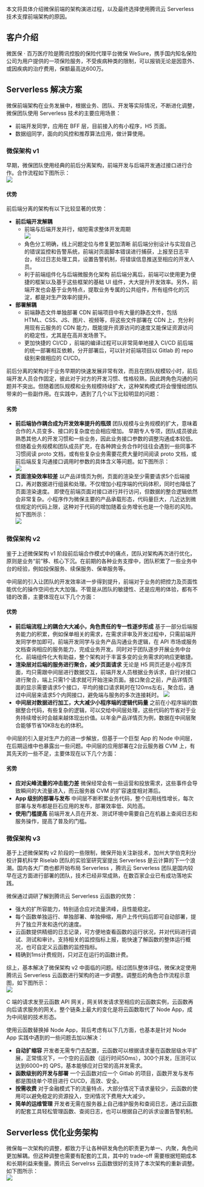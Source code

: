 本文将具体介绍微保前端的架构演进过程，以及最终选择使用腾讯云 Serverless 技术支撑前端架构的原因。

## 客户介绍

微医保 · 百万医疗险是腾讯控股的保险代理平台微保 WeSure，携手国内知名保险公司为用户提供的一项保险服务，不受疾病种类的限制，可以报销无论是因意外、或因疾病的治疗费用，保额最高达600万。


## Serverless 解决方案

微保前端架构在业务发展中，根据业务、团队、开发等实际情况，不断进化调整，微保团队使用 Serverless 技术的主要应用场景：

- 前端开发同学，应用在 BFF 层，目前接入的有小程序，H5 页面。
- 数据组同学，面向的风控和推荐算法应用，做计算使用。


### 微保架构 v1

早期，微保团队使用经典的前后分离架构，前端开发与后端开发通过接口进行合作。合作流程如下图所示：         
![](https://main.qcloudimg.com/raw/070b16b669826703aa1a8d4377637df8.jpeg)

#### 优势

前后端分离的架构有以下比较显著的优势：

- **前后端开发解耦**
	- 前端与后端开发并行，缩短需求整体开发周期        
	![](https://main.qcloudimg.com/raw/b949590e041b0d7e3f22b2b3a7328525.jpeg)
	- 角色分工明确，线上问题定位与修复更加清晰
	前后端分别设计与实现自己的错误监控和告警系统，前端对页面脚本错误进行捕获，上报至日志平台，经过日志处理工具，设置告警机制，将错误信息推送至相应的开发人员。
	- 利于前端组件化与后端微服务化架构
	前后端分离后，前端可以使用更为便捷的框架以及基于这些框架的基础 UI 组件，大大提升开发效率。另外，前端开发也会基于业务特点，提取业务专属的公共组件，所有组件化的沉淀，都是对生产效率的提升。
- **部署解耦**
	- 前端静态文件单独部署 CDN
	前端项目中有大量的静态文件，包括 HTML、CSS、JS、图片、视频等，将这些文件部署在 CDN 上，充分利用现有云服务的 CDN 能力，既能提升资源访问的速度又能保证资源访问的稳定性，尤其是在高并发场景下。
	- 更加快捷的 CI/CD ，前端的编译过程可以非常简单地接入 CI/CD
	前后端的统一部署相互依赖，分开部署后，可以针对前端项目以 Gitlab 的 repo 级别来做相应的 CI/CD。
	
	
前后分离的架构对于业务早期的快速发展非常有效，而且在团队规模较小时，前后端开发人员合作固定，彼此对于对方的开发习惯、性格较熟，因此跨角色沟通的问题并不突出。但随着团队规模和业务规模持续扩大，这种架构模式将会慢慢给团队带来的一些副作用。在实践中，遇到了几个以下比较明显的问题：

#### 劣势
- **前后端协作耦合成为开发效率提升的瓶颈**
团队规模与业务规模的扩大，意味着合作的人员变多、接口的复杂度也会相应增加。
早期专人专项，团队成员彼此熟悉其他人的开发习惯和一些业务，因此业务接口参数的调整沟通成本较低。但随着业务规模和团队成员扩充，在各种跨业务合作时往往会遇到一些同事不习惯阅读 proto 文档，或有些复杂业务需要花费大量时间阅读 proto 文档，或前后端反复沟通接口调用时参数的具体含义等问题。如下图所示：    
![](https://main.qcloudimg.com/raw/2fc8e1ef4825ab45aa37b799b950feb2.jpeg)
- **页面渲染效率较差**
以产品详情页为例，页面的渲染至少需要请求5个后端接口，再对数据进行组装和处理。不仅增加小程序端的代码体积，同时也降低了页面渲染速度。
即使在前端页面对接口进行并行访问，但数据的整合逻辑依然会非常复杂。小程序作为微保主要的产品承载形态，代码量巨大，几近达到微信规定的代码上限，这种对于代码的增加随着业务增长也是一个隐形的风险。如下图所示：          
![](https://main.qcloudimg.com/raw/34ef6b151d6a0d9009700bb8fdbea8fb.jpeg)



### 微保架构 v2

鉴于上述微保架构 v1 阶段前后端合作模式中的痛点，团队对架构再次进行优化，原则是业务“前”移、核心下沉。在前期的各种业务支撑中，团队积累了一些业务中台的经验，例如投保服务、续保服务、保单服务等。

中间层的引入让团队的开发效率进一步得到提升，前端对于业务的把控力及页面性能优化的操作空间也大大加强。不管是从团队的敏捷性、还是应用的体验，都有不错的改善，主要体现在以下几个方面：

#### 优势
- **前后端流程上的耦合大大减小，角色责任的专一性逐步形成**
基于一部分后端服务能力的积累，例如保单相关的需求，在需求评审及开发过程中，只需前端开发同学参加即可。前端开发同学与业务产品沟通业务逻辑，在 API 市场或服务文档查询相应的服务能力，完成业务开发。同时对于团队逐步开展业务中台化、前端组件化大有助益，整个架构对于丰富多变的业务需求的响应更敏捷。
- **渲染层对后端的服务进行聚合，减少页面请求**
无论是 H5 网页还是小程序页面，均只需跟中间层进行数据交互，前端开发人员根据业务诉求，自行对接口进行聚合，端上只需1个请求就可开始渲染页面。接口聚合之前，产品详情页面的显示需要请求5个接口，平均的接口请求耗时在120ms左右，聚合后，通过中间层来请求5个内网接口，避免端与服务的多次连接耗时。
![](https://main.qcloudimg.com/raw/52607eccf565bb8745757ebb534f7c6b.jpeg)
- **中间层对数据进行加工，大大减少小程序端的逻辑代码量**
之前在小程序端的数据整合代码，有些复杂的逻辑，可以交给中间层处理，这些代码的节省对于业务持续增长时会越来越体现出价值。以年金产品详情页为例，数据在中间层聚合能够节省10KB左右的体积。

中间层的引入是对生产力的进一步解放，但基于一个巨型 App 的 Node 中间层，在后期运维中也暴露出一些问题。中间层的应用部署在2台云服务器 CVM 上，有其先天的一些不足，主要体现在以下几个方面：

#### 劣势
- **应对尖峰流量的冲击能力差**
微保经常会有一些运营和投放需求，这些事件会导致瞬间的大流量进入，而云服务器 CVM 的扩容速度相对滞后。
- **App 级别的部署与发布**
中间层不断积累业务代码，整个应用线性增长，每次部署与发布都是巨石应用的发布，部署效率低、风险高。
- **使用门槛提高**
前端开发人员在开发、测试环境中需要自己在机器上查阅日志和服务操作，提高了普及的门槛。



### 微保架构 v3

基于上述微保架构 v2 阶段的一些限制，微保开始关注新技术，加州大学伯克利分校计算机科学 Riselab 团队的实验室研究室提出 Serverless 是云计算的下一个浪潮。国内各大厂商也都开始布局 Serverless ，腾讯云 Serverless 团队是国内较早在这方面进行部署的团队，技术已经非常成熟，在数百家企业已有成功落地实践。

微保通过调研了解到腾讯云 Serverless 云函数的优势：

- 强大的扩所容能力，特别适合应对流量洪峰，且性能稳定。
- 每个函数单独运行、单独部署、单独伸缩，用户上传代码后即可自动部署，提升了独立开发和迭代的速度。
- 云函数提供精细的日志记录，可方便地查看函数的运行状况，并对代码进行调试、测试和审计。支持相关的监控指标上报，能快速了解函数的整体运行概况，也可自定义云函数的监控指标。
- 精确到1ms计费规则，只对正在运行的函数计费。

综上，基本解决了微保架构 v2 中面临的问题。经过团队整体评估，微保决定使用腾讯云 Serverless 云函数进行架构的进一步调整。调整后的角色合作流程示意图，如下图所示：            
![](https://main.qcloudimg.com/raw/12730a08f980f4e89bd598dca4f60fb6.jpeg)

C 端的请求发至云函数 API 网关，网关转发请求至相应的云函数实例，云函数再向后请求服务的网关。整个链条上最大的变化是将云函数取代了 Node App，成为中间层的技术形态。

使用云函数替换掉 Node App，背后考虑有以下几方面，也基本是针对 Node App 实践中遇到的一些问题去加以解决：

- **自动扩缩容**
开发者无需专门去配置，云函数可以根据请求量在函数层级水平扩展，正常情况下，一个空的云函数（运行时间50ms），300个并发，压测可以达到6000+的 QPS，基本能够应对日常的高并发需求。
- **函数级别的开发与部署**
一个云函数对应一个 Gitlab 的项目，函数开发与发布都是围绕单个项目进行 CI/CD，高效、安全。
- **按需收费**
对于金融模式下的流量特点，大部分情况下请求量较少，云函数的使用可以避免稳定的资源投入，空闲情况下费用大大减少。
- **简单的运维管理**
开发者无需在服务器上自己维护服务和查阅日志，通过云函数的配套工具轻松管理函数、查阅日志，也可以根据自己的诉求设置告警机制。





## Serverless 优化业务架构

微保每一次架构的调整，都致力于让各种研发角色的职责更为单一、内聚，角色间更加解耦。但这种调整也需要有配套的工具，其中的 trade-off 需要根据短期成本和长期利益来衡量。腾讯云 Servelrss 云函数很好的支持了本次架构的重新调整。如下图所示：         
![](https://main.qcloudimg.com/raw/0d24a790236e3c38936926f10aa198bb.jpeg)
